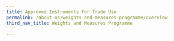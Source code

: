 ```yaml
---
title: Approved Instruments For Trade Use
permalink: /about-us/weights-and-measures-programme/overview
third_nav_title: Weights and Measures Programme

---
```


